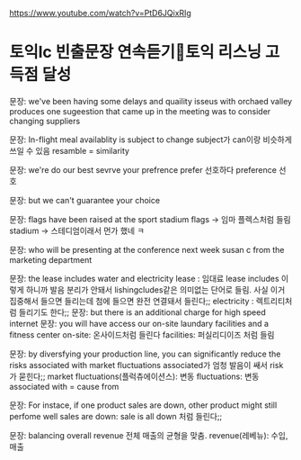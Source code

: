 https://www.youtube.com/watch?v=PtD6JQixRIg
# 토익lc 빈출문장 연속듣기🙏토익 리스닝 고득점 달성

[](https://www.youtube.com/@%EC%95%84%EB%AC%B4%ED%8A%BC%EC%98%81%EC%96%B4_%EC%B0%A8%EC%84%B1%ED%9D%AC)

문장: we've been having some delays and quaility isseus with orchaed valley produces
one sugeestion that came up in the meeting was to consider changing suppliers

문장: In-flight meal availablity is subject to change
subject가 can이랑 비슷하게 쓰일 수 있음
resamble = similarity

문장: we're do our best sevrve your prefrence
prefer 선호하다
preference 선호

문장: but we can't guarantee your choice

문장: flags have been raised at the sport stadium
flags -> 임마 플렉스처럼 들림
stadium -> 스테디엄이래서 먼가 했네 ㅋ

문장: who will be presenting at the conference next week
susan c from the marketing department

문장: the lease includes water and electricity
lease : 임대료
lease includes 이렇게 하니까 발음 분리가 안돼서 lishingcludes같은 의미없는 단어로 들림. 사실 이거 집중해서 들으면 들리는데 첨에 들으면 완전 연결돼서 들린다;;
electricity : 렉트리티처럼 들리기도 한다;;
문장: but there is an additional charge for high speed internet
문장: you will have access our on-site laundary facilities and a fitness center
on-site: 온사이드처럼 들린다
facilities: 퍼실리디이즈 처럼 들림

문장: by diversfying your production line, you can significantly reduce the risks associated with market fluctuations
associated가 엄청 발음이 쌔서 risk 가 묻힌다;;
market fluctuations(플럭츄에이션스): 변동
fluctuations: 변동
associated with = cause from

문장: For instace, if one product sales are down, other product might still perfome well
sales are down: sale is all down 처럼 들린다;;

문장: balancing overall revenue
전체 매출의 균형을 맞춤.
revenue(레베뉴): 수입, 매출
